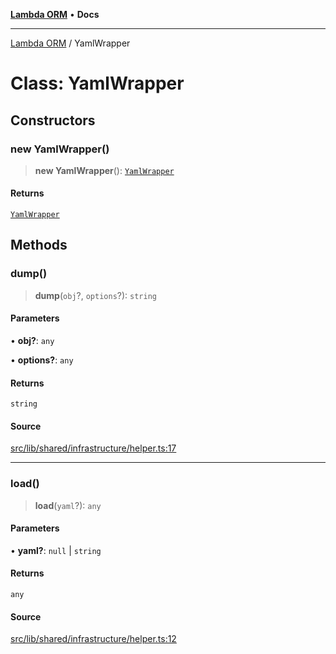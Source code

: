 [**Lambda ORM**](../README.md) • **Docs**

***

[Lambda ORM](../README.md) / YamlWrapper

# Class: YamlWrapper

## Constructors

### new YamlWrapper()

> **new YamlWrapper**(): [`YamlWrapper`](YamlWrapper.md)

#### Returns

[`YamlWrapper`](YamlWrapper.md)

## Methods

### dump()

> **dump**(`obj`?, `options`?): `string`

#### Parameters

• **obj?**: `any`

• **options?**: `any`

#### Returns

`string`

#### Source

[src/lib/shared/infrastructure/helper.ts:17](https://github.com/lambda-orm/lambdaorm-base/blob/2b4bbf4c1401295bf2ed95d8b326e6cfc5d3f301/src/lib/shared/infrastructure/helper.ts#L17)

***

### load()

> **load**(`yaml`?): `any`

#### Parameters

• **yaml?**: `null` \| `string`

#### Returns

`any`

#### Source

[src/lib/shared/infrastructure/helper.ts:12](https://github.com/lambda-orm/lambdaorm-base/blob/2b4bbf4c1401295bf2ed95d8b326e6cfc5d3f301/src/lib/shared/infrastructure/helper.ts#L12)
